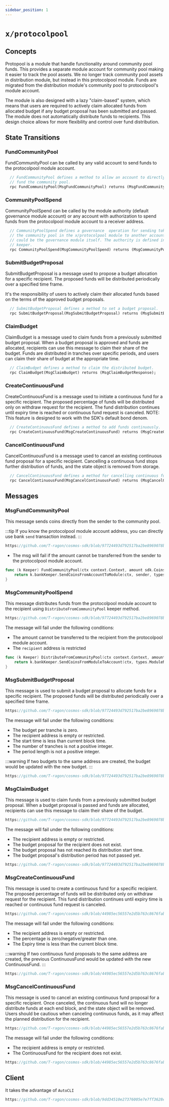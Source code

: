 ```yaml
---
sidebar_position: 1
---
```


# `x/protocolpool`

## Concepts

Protopool is a module that handle functionality around community pool funds. This provides a separate module account for community pool making it easier to track the pool assets. We no longer track community pool assets in distribution module, but instead in this protocolpool module. Funds are migrated from the distribution module's community pool to protocolpool's module account.

The module is also designed with a lazy "claim-based" system, which means that users are required to actively claim allocated funds from allocated budget if any budget proposal has been submitted and passed. The module does not automatically distribute funds to recipients. This design choice allows for more flexibility and control over fund distribution.

## State Transitions

### FundCommunityPool

FundCommunityPool can be called by any valid account to send funds to the protocolpool module account.

```protobuf
  // FundCommunityPool defines a method to allow an account to directly
  // fund the community pool.
  rpc FundCommunityPool(MsgFundCommunityPool) returns (MsgFundCommunityPoolResponse);
```

### CommunityPoolSpend

CommunityPoolSpend can be called by the module authority (default governance module account) or any account with authorization to spend funds from the protocolpool module account to a receiver address.

```protobuf
  // CommunityPoolSpend defines a governance  operation for sending tokens from
  // the community pool in the x/protocolpool module to another account, which
  // could be the governance module itself. The authority is defined in the
  // keeper.
  rpc CommunityPoolSpend(MsgCommunityPoolSpend) returns (MsgCommunityPoolSpendResponse);
```

### SubmitBudgetProposal

SubmitBudgetProposal is a message used to propose a budget allocation for a specific recipient. The proposed funds will be distributed periodically over a specified time frame.

It's the responsibility of users to actively claim their allocated funds based on the terms of the approved budget proposals.

```protobuf
  // SubmitBudgetProposal defines a method to set a budget proposal.
  rpc SubmitBudgetProposal(MsgSubmitBudgetProposal) returns (MsgSubmitBudgetProposalResponse);
```

### ClaimBudget

ClaimBudget is a message used to claim funds from a previously submitted budget proposal. When a budget proposal is approved and funds are allocated, recipients can use this message to claim their share of the budget. Funds are distributed in tranches over specific periods, and users can claim their share of budget at the appropriate time.

```protobuf
  // ClaimBudget defines a method to claim the distributed budget.
  rpc ClaimBudget(MsgClaimBudget) returns (MsgClaimBudgetResponse);

```

### CreateContinuousFund

CreateContinuousFund is a message used to initiate a continuous fund for a specific recipient. The proposed percentage of funds will be distributed only on withdraw request for the recipient. The fund distribution continues until expiry time is reached or continuous fund request is canceled.
NOTE:  This feature is designed to work with the SDK's default bond denom. 

```protobuf
  // CreateContinuousFund defines a method to add funds continuously.
  rpc CreateContinuousFund(MsgCreateContinuousFund) returns (MsgCreateContinuousFundResponse);
```

### CancelContinuousFund

CancelContinuousFund is a message used to cancel an existing continuous fund proposal for a specific recipient. Cancelling a continuous fund stops further distribution of funds, and the state object is removed from storage.

```protobuf
  // CancelContinuousFund defines a method for cancelling continuous fund.
  rpc CancelContinuousFund(MsgCancelContinuousFund) returns (MsgCancelContinuousFundResponse);
```

## Messages

### MsgFundCommunityPool

This message sends coins directly from the sender to the community pool.

:::tip
If you know the protocolpool module account address, you can directly use bank `send` transaction instead.
:::

```protobuf reference
https://github.com/T-ragon/cosmos-sdk/blob/97724493d792517ba2be8969078b5f92ad04d79c/proto/cosmos/protocolpool/v1/tx.proto#L32-L42
```

* The msg will fail if the amount cannot be transferred from the sender to the protocolpool module account.

```go
func (k Keeper) FundCommunityPool(ctx context.Context, amount sdk.Coins, sender sdk.AccAddress) error {
	return k.bankKeeper.SendCoinsFromAccountToModule(ctx, sender, types.ModuleName, amount)
}
```

### MsgCommunityPoolSpend

This message distributes funds from the protocolpool module account to the recipient using `DistributeFromCommunityPool` keeper method.

```protobuf reference
https://github.com/T-ragon/cosmos-sdk/blob/97724493d792517ba2be8969078b5f92ad04d79c/proto/cosmos/protocolpool/v1/tx.proto#L47-L58
```

The message will fail under the following conditions:

* The amount cannot be transferred to the recipient from the protocolpool module account.
* The `recipient` address is restricted

```go
func (k Keeper) DistributeFromCommunityPool(ctx context.Context, amount sdk.Coins, receiveAddr sdk.AccAddress) error {
	return k.bankKeeper.SendCoinsFromModuleToAccount(ctx, types.ModuleName, receiveAddr, amount)
}
```

### MsgSubmitBudgetProposal

This message is used to submit a budget proposal to allocate funds for a specific recipient. The proposed funds will be distributed periodically over a specified time frame.

```protobuf reference
https://github.com/T-ragon/cosmos-sdk/blob/97724493d792517ba2be8969078b5f92ad04d79c/proto/cosmos/protocolpool/v1/tx.proto#L64-L82
```

The message will fail under the following conditions:

* The budget per tranche is zero.
* The recipient address is empty or restricted.
* The start time is less than current block time.
* The number of tranches is not a positive integer.
* The period length is not a positive integer.

:::warning
If two budgets to the same address are created, the budget would be updated with the new budget.
:::

```go reference
https://github.com/T-ragon/cosmos-sdk/blob/97724493d792517ba2be8969078b5f92ad04d79c/x/protocolpool/keeper/msg_server.go#L39-l61
```

### MsgClaimBudget

This message is used to claim funds from a previously submitted budget proposal. When a budget proposal is passed and funds are allocated, recipients can use this message to claim their share of the budget.

```protobuf reference
https://github.com/T-ragon/cosmos-sdk/blob/97724493d792517ba2be8969078b5f92ad04d79c/proto/cosmos/protocolpool/v1/tx.proto#L88-L92
```

The message will fail under the following conditions:

- The recipient address is empty or restricted.
- The budget proposal for the recipient does not exist.
- The budget proposal has not reached its distribution start time.
- The budget proposal's distribution period has not passed yet.

```go reference
https://github.com/T-ragon/cosmos-sdk/blob/97724493d792517ba2be8969078b5f92ad04d79c/x/protocolpool/keeper/msg_server.go#L25-L37
```

### MsgCreateContinuousFund

This message is used to create a continuous fund for a specific recipient. The proposed percentage of funds will be distributed only on withdraw request for the recipient. This fund distribution continues until expiry time is reached or continuous fund request is canceled.

```protobuf reference
https://github.com/T-ragon/cosmos-sdk/blob/44985ec56557e2d5b763c8676fabbed971f157ba/proto/cosmos/protocolpool/v1/tx.proto#L111-L130
```

The message will fail under the following conditions:

- The recipient address is empty or restricted.
- The percentage is zero/negative/greater than one.
- The Expiry time is less than the current block time.

:::warning
If two continuous fund proposals to the same address are created, the previous ContinuousFund would be updated with the new ContinuousFund.
:::

```go reference
https://github.com/T-ragon/cosmos-sdk/blob/44985ec56557e2d5b763c8676fabbed971f157ba/x/protocolpool/keeper/msg_server.go#L109-L140
```

### MsgCancelContinuousFund

This message is used to cancel an existing continuous fund proposal for a specific recipient. Once canceled, the continuous fund will no longer distribute funds at each end block, and the state object will be removed. Users should be cautious when canceling continuous funds, as it may affect the planned distribution for the recipient.

```protobuf reference
https://github.com/T-ragon/cosmos-sdk/blob/44985ec56557e2d5b763c8676fabbed971f157ba/proto/cosmos/protocolpool/v1/tx.proto#L136-L144
```

The message will fail under the following conditions:

- The recipient address is empty or restricted.
- The ContinuousFund for the recipient does not exist.

```go reference
https://github.com/T-ragon/cosmos-sdk/blob/44985ec56557e2d5b763c8676fabbed971f157ba/x/protocolpool/keeper/msg_server.go#L142-L174
```

## Client

It takes the advantage of `AutoCLI`

```go reference
https://github.com/T-ragon/cosmos-sdk/blob/9dd34510e27376005e7e7ff3628eab9dbc8ad6dc/x/protocolpool/autocli.go
```
